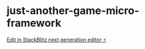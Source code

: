 # just-another-game-micro-framework

[Edit in StackBlitz next generation editor ⚡️](https://stackblitz.com/~/github.com/RichardMarks/just-another-game-micro-framework)